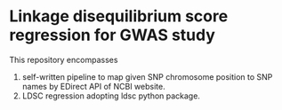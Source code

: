 # Linkage disequilibrium score regression for GWAS study
This repository encompasses 
1. self-written pipeline to map given SNP chromosome position to SNP names by EDirect API of NCBI website.
2. LDSC regression adopting ldsc python package. 
